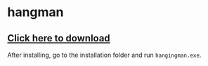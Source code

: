 # hangman
## **[Click here to download](https://github.com/Snowflake107/hangman/releases/download/v1/HangMan-setup_x64.exe)**

After installing, go to the installation folder and run `hangingman.exe`.
